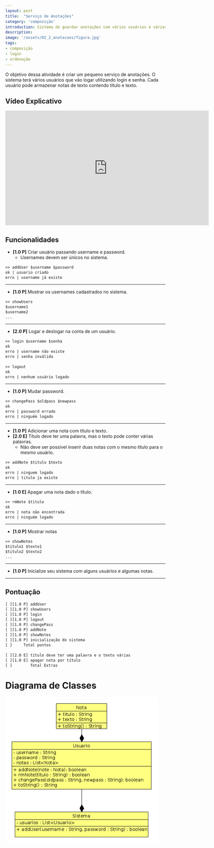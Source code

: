 ```yaml
---
layout: post
title:  "Serviço de Anotações"
category: 'composição'
introduction: Sistema de guardar anotações com vários usuários e várias notas.
description: 
image: '/assets/02_2_anotacoes/figura.jpg'
tags:
- composição
- login
- ordenação
---
```


O objetivo dessa atividade é criar um pequeno serviço de anotações. O sistema
terá vários usuários que vão logar utilizando login e senha. Cada usuário pode
armazenar notas de texto contendo título e texto.

## Vídeo Explicativo

<iframe width="640" height="360" src="https://www.youtube.com/embed/ggOdp0Eh7fc" frameborder="0" allowfullscreen></iframe>

## Funcionalidades

- **[1.0 P]** Criar usuário passando username e password.
    - Usernames devem ser únicos no sistema.

```
>> addUser $username $password
ok | usuario criado
erro | username já existe
```
---

- **[1.0 P]** Mostrar os usernames cadastrados no sistema.

```
>> showUsers
$username1
$username2
...
```

----

- **[2.0 P]** Logar e deslogar na conta de um usuário.

```
>> login $username $senha
ok
erro | username não existe
erro | senha inválida

>> logout
ok
erro | nenhum usuário logado
```

---
- **[1.0 P]** Mudar password.

```
>> changePass $oldpass $newpass
ok
erro | password errado
erro | ninguém logado
```

---
- **[1.0 P]** Adicionar uma nota com título e texto.
- **[2.0 E]** Título deve ter uma palavra, mas o texto pode conter várias palavras.
    - Não deve ser possível inserir duas notas com o mesmo título para o mesmo usuário.

```
>> addNote $titulo $texto
ok
erro | ninguem logado
erro | titulo ja existe
```

---
- **[1.0 E]** Apagar uma nota dado o título.

```
>> rmNote $titulo
ok
erro | nota não encontrada
erro | ninguém logado
```

---
- **[1.0 P]** Mostrar notas

```
>> showNotes
$titulo1 $texto1
$titulo2 $texto2
...
```

---
- **[1.0 P]** Inicialize seu sistema com alguns usuários e algumas notas.

---

## Pontuação

```
[ ][1.0 P] addUser
[ ][1.0 P] showUsers
[ ][1.0 P] login
[ ][1.0 P] logout
[ ][1.0 P] changePass
[ ][1.0 P] addNote
[ ][1.0 P] showNotes
[ ][1.0 P] inicialização do sistema
[ ]     Total pontos

[ ][2.0 E] título deve ter uma palavra e o texto várias
[ ][1.0 E] apagar nota por título
[ ]        Total Extras
```

# Diagrama de Classes
![](/assets/02_2_anotacoes/diagrama.png)
